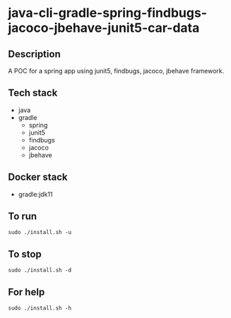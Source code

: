 # java-cli-gradle-spring-findbugs-jacoco-jbehave-junit5-car-data

## Description
A POC for a spring app using junit5,
findbugs, jacoco, jbehave framework.

## Tech stack
- java
- gradle
	- spring
  - junit5  
  - findbugs
  - jacoco
  - jbehave

## Docker stack
- gradle:jdk11

## To run
`sudo ./install.sh -u`

## To stop
`sudo ./install.sh -d`

## For help
`sudo ./install.sh -h`

